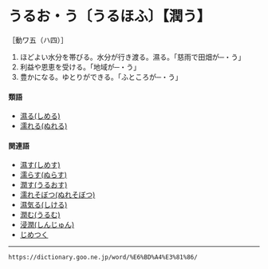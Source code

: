 # うるお・う〔うるほふ〕【潤う】

［動ワ五（ハ四）］
1.  ほどよい水分を帯びる。水分が行き渡る。濕る。「慈雨で田畑が─・う」
2.  利益や恩恵を受ける。「地域が─・う」
3.  豊かになる。ゆとりができる。「ふところが─・う」
    

#### 類語

-   [濕る(しめる)](https://dictionary.goo.ne.jp/word/%E6%B9%BF%E3%82%8B_%28%E3%81%97%E3%82%81%E3%82%8B%29/#jn-101071)
-   [濡れる(ぬれる)](https://dictionary.goo.ne.jp/word/%E6%BF%A1%E3%82%8C%E3%82%8B/#jn-169561)

#### 関連語

-   [濕す(しめす)](https://dictionary.goo.ne.jp/word/%E6%B9%BF%E3%81%99/#jn-101030)
-   [濡らす(ぬらす)](https://dictionary.goo.ne.jp/word/%E6%BF%A1%E3%82%89%E3%81%99/#jn-169444)
-   [潤す(うるおす)](https://dictionary.goo.ne.jp/word/%E6%BD%A4%E3%81%99/#jn-21097)
-   [濡れそぼつ(ぬれそぼつ)](https://dictionary.goo.ne.jp/word/%E6%BF%A1%E3%82%8C%E3%81%9D%E3%81%BC%E3%81%A4/#jn-169543)
-   [濕気る(しける)](https://dictionary.goo.ne.jp/word/%E6%B9%BF%E6%B0%97%E3%82%8B_%28%E3%81%97%E3%81%91%E3%82%8B%29/#jn-95544)
-   [潤む(うるむ)](https://dictionary.goo.ne.jp/word/%E6%BD%A4%E3%82%80/#jn-21181)
-   [浸潤(しんじゅん)](https://dictionary.goo.ne.jp/word/%E6%B5%B8%E6%BD%A4/#jn-114499)
-   [じめつく](https://dictionary.goo.ne.jp/word/%E3%81%98%E3%82%81%E3%81%A4%E3%81%8F/#jn-101043)

---
`https://dictionary.goo.ne.jp/word/%E6%BD%A4%E3%81%86/`